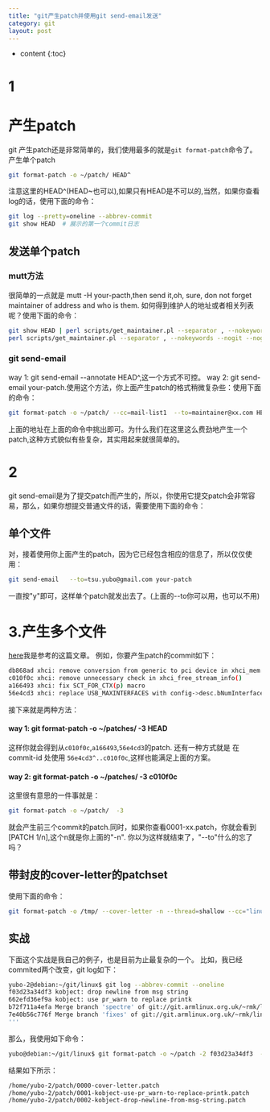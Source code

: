 ```yaml
---
title: "git产生patch并使用git send-email发送"
category: git
layout: post
---
```


* content
{:toc}

# 1
# 产生patch
git 产生patch还是非常简单的，我们使用最多的就是`git format-patch`命令了。
产生单个patch

```bash
git format-patch -o ~/patch/ HEAD^
```
注意这里的HEAD^(HEAD~也可以),如果只有HEAD是不可以的,当然，如果你查看log的话，使用下面的命令：

```bash
git log --pretty=oneline --abbrev-commit
git show HEAD  # 展示的第一个commit日志
```
## 发送单个patch
### mutt方法
很简单的一点就是 mutt -H your-pacth,then send it,oh, sure, don not forget maintainer of address and who is them.
如何得到维护人的地址或者相关列表呢？使用下面的命令：

```bash
git show HEAD | perl scripts/get_maintainer.pl --separator , --nokeywords --nogit --nogit-fallback --norolestats --nol
perl scripts/get_maintainer.pl --separator , --nokeywords --nogit --nogit-fallback --norolestats --nol -f source-files
```

### git send-email
way 1: git send-email --annotate HEAD^,这一个方式不可控。
way 2: git send-email your-patch.使用这个方法，你上面产生patch的格式稍微复杂些：使用下面的命令：

```bash
git format-patch -o ~/patch/ --cc=mail-list1  --to=maintainer@xx.com HEAD^
```
上面的地址在上面的命令中挑出即可。为什么我们在这里这么费劲地产生一个patch,这种方式貌似有些复杂，其实用起来就很简单的。
# 2
git send-email是为了提交patch而产生的，所以，你使用它提交patch会非常容易，那么，如果你想提交普通文件的话，需要使用下面的命令：
## 单个文件
对，接着使用你上面产生的patch，因为它已经包含相应的信息了，所以仅仅使用：

```bash
git send-email   --to=tsu.yubo@gmail.com your-patch
```
一直按"y"即可，这样单个patch就发出去了。(上面的--to你可以用，也可以不用)

# 3.产生多个文件
[here](https://burzalodowa.wordpress.com/2013/10/05/how-to-send-patches-with-git-send-email/)我是参考的这篇文章。
例如，你要产生patch的commit如下：
```bash
db868ad xhci: remove conversion from generic to pci device in xhci_mem.c
c010f0c xhci: remove unnecessary check in xhci_free_stream_info()
a166493 xhci: fix SCT_FOR_CTX(p) macro
56e4cd3 xhci: replace USB_MAXINTERFACES with config->desc.bNumInterface
```
接下来就是两种方法：

#### way 1: git format-patch -o ~/patches/ -3 HEAD

这样你就会得到从`c010f0c`,`a166493`,`56e4cd3`的patch.
还有一种方式就是 在commit-id 处使用 `56e4cd3^..c010f0c`,这样也能满足上面的方案。
#### way 2: git format-patch -o ~/patches/ -3 c010f0c

这里很有意思的一件事就是：
```bash
git format-patch -o ~/patch/  -3
```
就会产生前三个commit的patch.同时，如果你查看0001-xx.patch，你就会看到[PATCH 1/n],这个n就是你上面的"-n".
你以为这样就结束了，"--to"什么的忘了吗？
## 带封皮的cover-letter的patchset
使用下面的命令：

```bash
git format-patch -o /tmp/ --cover-letter -n --thread=shallow --cc="linux-usb@vger.kernel.org" -3
```
## 实战
下面这个实战是我自己的例子，也是目前为止最复杂的一个。
比如，我已经commited两个改变，git log如下：

```bash
yubo-2@debian:~/git/linux$ git log --abbrev-commit --oneline
f03d23a34df3 kobject: drop newline from msg string
662efd36ef9a kobject: use pr_warn to replace printk
b72f711a4efa Merge branch 'spectre' of git://git.armlinux.org.uk/~rmk/linux-arm
7e40b56c776f Merge branch 'fixes' of git://git.armlinux.org.uk/~rmk/linux-arm
'''
```

那么，我使用如下命令：

```bash
yubo@debian:~/git/linux$ git format-patch -o ~/patch -2 f03d23a34df3  --subject-prefix="PATCH v3" --cover-letter -n --thread=shallow --cc="linux-kernel@vger.kernel.org" --to="gregkh@linuxfoundation.org" --to="rafael@kernel.org" --cc="joe@perches.com" --cc="yuzibode@126.com"
```
结果如下所示：

```bash
/home/yubo-2/patch/0000-cover-letter.patch
/home/yubo-2/patch/0001-kobject-use-pr_warn-to-replace-printk.patch
/home/yubo-2/patch/0002-kobject-drop-newline-from-msg-string.patch

```

